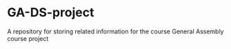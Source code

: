 # GA-DS-project
A repository for storing related information for the course General Assembly course project
